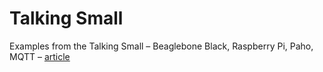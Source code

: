 Talking Small
=============

Examples from the Talking Small – Beaglebone Black, Raspberry Pi, Paho, MQTT – [article](http://eclipse.org/paho/talkingsmall/talking_small.html)
